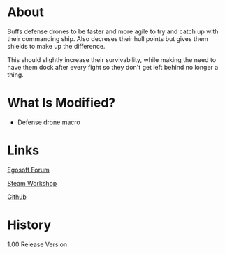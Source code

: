 # About

Buffs defense drones to be faster and more agile to try and catch up with their commanding ship. Also decreses their hull points but gives them shields to make up the difference.

This should slightly increase their survivability, while making the need to have them dock after every fight so they don't get left behind no longer a thing. 

# What Is Modified?

* Defense drone macro

# Links

[Egosoft Forum](https://forum.egosoft.com/viewtopic.php)

[Steam Workshop](https://steamcommunity.com/sharedfiles/filedetails/?id=)

[Github](https://github.com/rovermicrover/x4-improved-defense-drones)

# History

1.00 Release Version